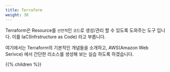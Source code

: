 ```yaml
---
title: Terraform
weight: 30
---
```


Terraform은 Resource를 `선언적`인 `코드`로 생성/관리 할 수 있도록 도와주는 도구 입니다. 이를 IaC(Infrstructure as Code) 라고 부릅니다.

여기에서는 Terraform의 기본적인 개념들을 소개하고, AWS(Amazon Web Serivce) 에서 간단한 리소스를 생성해 보는 실습 하도록 하겠습니다.

{{% children %}}
